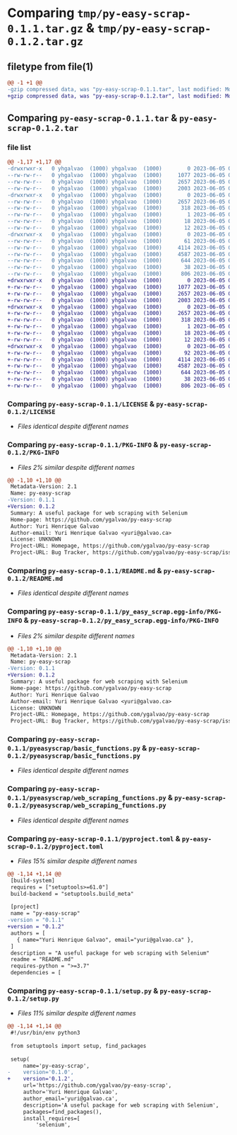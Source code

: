 # Comparing `tmp/py-easy-scrap-0.1.1.tar.gz` & `tmp/py-easy-scrap-0.1.2.tar.gz`

## filetype from file(1)

```diff
@@ -1 +1 @@
-gzip compressed data, was "py-easy-scrap-0.1.1.tar", last modified: Mon Jun  5 02:51:02 2023, max compression
+gzip compressed data, was "py-easy-scrap-0.1.2.tar", last modified: Mon Jun  5 02:56:13 2023, max compression
```

## Comparing `py-easy-scrap-0.1.1.tar` & `py-easy-scrap-0.1.2.tar`

### file list

```diff
@@ -1,17 +1,17 @@
-drwxrwxr-x   0 yhgalvao  (1000) yhgalvao  (1000)        0 2023-06-05 02:51:02.707237 py-easy-scrap-0.1.1/
--rw-rw-r--   0 yhgalvao  (1000) yhgalvao  (1000)     1077 2023-06-05 00:17:41.000000 py-easy-scrap-0.1.1/LICENSE
--rw-rw-r--   0 yhgalvao  (1000) yhgalvao  (1000)     2657 2023-06-05 02:51:02.707237 py-easy-scrap-0.1.1/PKG-INFO
--rw-rw-r--   0 yhgalvao  (1000) yhgalvao  (1000)     2003 2023-06-05 02:48:20.000000 py-easy-scrap-0.1.1/README.md
-drwxrwxr-x   0 yhgalvao  (1000) yhgalvao  (1000)        0 2023-06-05 02:51:02.707237 py-easy-scrap-0.1.1/py_easy_scrap.egg-info/
--rw-rw-r--   0 yhgalvao  (1000) yhgalvao  (1000)     2657 2023-06-05 02:51:02.000000 py-easy-scrap-0.1.1/py_easy_scrap.egg-info/PKG-INFO
--rw-rw-r--   0 yhgalvao  (1000) yhgalvao  (1000)      318 2023-06-05 02:51:02.000000 py-easy-scrap-0.1.1/py_easy_scrap.egg-info/SOURCES.txt
--rw-rw-r--   0 yhgalvao  (1000) yhgalvao  (1000)        1 2023-06-05 02:51:02.000000 py-easy-scrap-0.1.1/py_easy_scrap.egg-info/dependency_links.txt
--rw-rw-r--   0 yhgalvao  (1000) yhgalvao  (1000)       18 2023-06-05 02:51:02.000000 py-easy-scrap-0.1.1/py_easy_scrap.egg-info/requires.txt
--rw-rw-r--   0 yhgalvao  (1000) yhgalvao  (1000)       12 2023-06-05 02:51:02.000000 py-easy-scrap-0.1.1/py_easy_scrap.egg-info/top_level.txt
-drwxrwxr-x   0 yhgalvao  (1000) yhgalvao  (1000)        0 2023-06-05 02:51:02.707237 py-easy-scrap-0.1.1/pyeasyscrap/
--rw-rw-r--   0 yhgalvao  (1000) yhgalvao  (1000)       61 2023-06-05 02:18:56.000000 py-easy-scrap-0.1.1/pyeasyscrap/__init__.py
--rw-rw-r--   0 yhgalvao  (1000) yhgalvao  (1000)     4114 2023-06-05 02:26:32.000000 py-easy-scrap-0.1.1/pyeasyscrap/basic_functions.py
--rw-rw-r--   0 yhgalvao  (1000) yhgalvao  (1000)     4587 2023-06-05 00:55:06.000000 py-easy-scrap-0.1.1/pyeasyscrap/web_scraping_functions.py
--rw-rw-r--   0 yhgalvao  (1000) yhgalvao  (1000)      644 2023-06-05 02:50:29.000000 py-easy-scrap-0.1.1/pyproject.toml
--rw-rw-r--   0 yhgalvao  (1000) yhgalvao  (1000)       38 2023-06-05 02:51:02.707237 py-easy-scrap-0.1.1/setup.cfg
--rw-rw-r--   0 yhgalvao  (1000) yhgalvao  (1000)      806 2023-06-05 00:47:39.000000 py-easy-scrap-0.1.1/setup.py
+drwxrwxr-x   0 yhgalvao  (1000) yhgalvao  (1000)        0 2023-06-05 02:56:13.012585 py-easy-scrap-0.1.2/
+-rw-rw-r--   0 yhgalvao  (1000) yhgalvao  (1000)     1077 2023-06-05 00:17:41.000000 py-easy-scrap-0.1.2/LICENSE
+-rw-rw-r--   0 yhgalvao  (1000) yhgalvao  (1000)     2657 2023-06-05 02:56:13.012585 py-easy-scrap-0.1.2/PKG-INFO
+-rw-rw-r--   0 yhgalvao  (1000) yhgalvao  (1000)     2003 2023-06-05 02:48:20.000000 py-easy-scrap-0.1.2/README.md
+drwxrwxr-x   0 yhgalvao  (1000) yhgalvao  (1000)        0 2023-06-05 02:56:13.012585 py-easy-scrap-0.1.2/py_easy_scrap.egg-info/
+-rw-rw-r--   0 yhgalvao  (1000) yhgalvao  (1000)     2657 2023-06-05 02:56:12.000000 py-easy-scrap-0.1.2/py_easy_scrap.egg-info/PKG-INFO
+-rw-rw-r--   0 yhgalvao  (1000) yhgalvao  (1000)      318 2023-06-05 02:56:13.000000 py-easy-scrap-0.1.2/py_easy_scrap.egg-info/SOURCES.txt
+-rw-rw-r--   0 yhgalvao  (1000) yhgalvao  (1000)        1 2023-06-05 02:56:12.000000 py-easy-scrap-0.1.2/py_easy_scrap.egg-info/dependency_links.txt
+-rw-rw-r--   0 yhgalvao  (1000) yhgalvao  (1000)       18 2023-06-05 02:56:12.000000 py-easy-scrap-0.1.2/py_easy_scrap.egg-info/requires.txt
+-rw-rw-r--   0 yhgalvao  (1000) yhgalvao  (1000)       12 2023-06-05 02:56:12.000000 py-easy-scrap-0.1.2/py_easy_scrap.egg-info/top_level.txt
+drwxrwxr-x   0 yhgalvao  (1000) yhgalvao  (1000)        0 2023-06-05 02:56:13.012585 py-easy-scrap-0.1.2/pyeasyscrap/
+-rw-rw-r--   0 yhgalvao  (1000) yhgalvao  (1000)       92 2023-06-05 02:55:27.000000 py-easy-scrap-0.1.2/pyeasyscrap/__init__.py
+-rw-rw-r--   0 yhgalvao  (1000) yhgalvao  (1000)     4114 2023-06-05 02:26:32.000000 py-easy-scrap-0.1.2/pyeasyscrap/basic_functions.py
+-rw-rw-r--   0 yhgalvao  (1000) yhgalvao  (1000)     4587 2023-06-05 00:55:06.000000 py-easy-scrap-0.1.2/pyeasyscrap/web_scraping_functions.py
+-rw-rw-r--   0 yhgalvao  (1000) yhgalvao  (1000)      644 2023-06-05 02:55:47.000000 py-easy-scrap-0.1.2/pyproject.toml
+-rw-rw-r--   0 yhgalvao  (1000) yhgalvao  (1000)       38 2023-06-05 02:56:13.012585 py-easy-scrap-0.1.2/setup.cfg
+-rw-rw-r--   0 yhgalvao  (1000) yhgalvao  (1000)      806 2023-06-05 02:55:52.000000 py-easy-scrap-0.1.2/setup.py
```

### Comparing `py-easy-scrap-0.1.1/LICENSE` & `py-easy-scrap-0.1.2/LICENSE`

 * *Files identical despite different names*

### Comparing `py-easy-scrap-0.1.1/PKG-INFO` & `py-easy-scrap-0.1.2/PKG-INFO`

 * *Files 2% similar despite different names*

```diff
@@ -1,10 +1,10 @@
 Metadata-Version: 2.1
 Name: py-easy-scrap
-Version: 0.1.1
+Version: 0.1.2
 Summary: A useful package for web scraping with Selenium
 Home-page: https://github.com/ygalvao/py-easy-scrap
 Author: Yuri Henrique Galvao
 Author-email: Yuri Henrique Galvao <yuri@galvao.ca>
 License: UNKNOWN
 Project-URL: Homepage, https://github.com/ygalvao/py-easy-scrap
 Project-URL: Bug Tracker, https://github.com/ygalvao/py-easy-scrap/issues
```

### Comparing `py-easy-scrap-0.1.1/README.md` & `py-easy-scrap-0.1.2/README.md`

 * *Files identical despite different names*

### Comparing `py-easy-scrap-0.1.1/py_easy_scrap.egg-info/PKG-INFO` & `py-easy-scrap-0.1.2/py_easy_scrap.egg-info/PKG-INFO`

 * *Files 2% similar despite different names*

```diff
@@ -1,10 +1,10 @@
 Metadata-Version: 2.1
 Name: py-easy-scrap
-Version: 0.1.1
+Version: 0.1.2
 Summary: A useful package for web scraping with Selenium
 Home-page: https://github.com/ygalvao/py-easy-scrap
 Author: Yuri Henrique Galvao
 Author-email: Yuri Henrique Galvao <yuri@galvao.ca>
 License: UNKNOWN
 Project-URL: Homepage, https://github.com/ygalvao/py-easy-scrap
 Project-URL: Bug Tracker, https://github.com/ygalvao/py-easy-scrap/issues
```

### Comparing `py-easy-scrap-0.1.1/pyeasyscrap/basic_functions.py` & `py-easy-scrap-0.1.2/pyeasyscrap/basic_functions.py`

 * *Files identical despite different names*

### Comparing `py-easy-scrap-0.1.1/pyeasyscrap/web_scraping_functions.py` & `py-easy-scrap-0.1.2/pyeasyscrap/web_scraping_functions.py`

 * *Files identical despite different names*

### Comparing `py-easy-scrap-0.1.1/pyproject.toml` & `py-easy-scrap-0.1.2/pyproject.toml`

 * *Files 15% similar despite different names*

```diff
@@ -1,14 +1,14 @@
 [build-system]
 requires = ["setuptools>=61.0"]
 build-backend = "setuptools.build_meta"
 
 [project]
 name = "py-easy-scrap"
-version = "0.1.1"
+version = "0.1.2"
 authors = [
   { name="Yuri Henrique Galvao", email="yuri@galvao.ca" },
 ]
 description = "A useful package for web scraping with Selenium"
 readme = "README.md"
 requires-python = ">=3.7"
 dependencies = [
```

### Comparing `py-easy-scrap-0.1.1/setup.py` & `py-easy-scrap-0.1.2/setup.py`

 * *Files 11% similar despite different names*

```diff
@@ -1,14 +1,14 @@
 #!/usr/bin/env python3
 
 from setuptools import setup, find_packages
 
 setup(
     name='py-easy-scrap',
-    version='0.1.0',
+    version='0.1.2',
     url='https://github.com/ygalvao/py-easy-scrap',
     author='Yuri Henrique Galvao',
     author_email='yuri@galvao.ca',
     description='A useful package for web scraping with Selenium',
     packages=find_packages(),
     install_requires=[
         'selenium',
```

